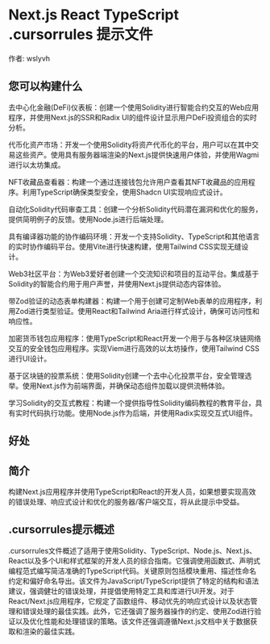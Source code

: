 # Next.js React TypeScript .cursorrules 提示文件

作者: wslyvh

## 您可以构建什么
去中心化金融(DeFi)仪表板：创建一个使用Solidity进行智能合约交互的Web应用程序，并使用Next.js的SSR和Radix UI的组件设计显示用户DeFi投资组合的实时分析。

代币化资产市场：开发一个使用Solidity将资产代币化的平台，用户可以在其中交易这些资产。使用具有服务器端渲染的Next.js提供快速用户体验，并使用Wagmi进行以太坊集成。

NFT收藏品查看器：构建一个通过连接钱包允许用户查看其NFT收藏品的应用程序。利用TypeScript确保类型安全，使用Shadcn UI实现响应式设计。

自动化Solidity代码审查工具：创建一个分析Solidity代码潜在漏洞和优化的服务，提供简明例子的反馈。使用Node.js进行后端处理。

具有编译器功能的协作编码环境：开发一个支持Solidity、TypeScript和其他语言的实时协作编码平台。使用Vite进行快速构建，使用Tailwind CSS实现无缝设计。

Web3社区平台：为Web3爱好者创建一个交流知识和项目的互动平台。集成基于Solidity的智能合约用于用户声誉，并使用Next.js提供动态内容体验。

带Zod验证的动态表单构建器：构建一个用于创建可定制Web表单的应用程序，利用Zod进行类型验证。使用React和Tailwind Aria进行样式设计，确保可访问性和响应性。

加密货币钱包应用程序：使用TypeScript和React开发一个用于与各种区块链网络交互的安全钱包应用程序。实现Viem进行高效的以太坊操作，使用Tailwind CSS进行UI设计。

基于区块链的投票系统：使用Solidity创建一个去中心化投票平台，安全管理选举。使用Next.js作为前端界面，并确保动态组件加载以提供流畅体验。

学习Solidity的交互式教程：构建一个提供指导性Solidity编码教程的教育平台，具有实时代码执行功能。使用Node.js作为后端，并使用Radix实现交互式UI组件。

## 好处


## 简介
构建Next.js应用程序并使用TypeScript和React的开发人员，如果想要实现高效的错误处理、响应式设计和优化的服务器/客户端交互，将从此提示中受益。

## .cursorrules提示概述
.cursorrules文件概述了适用于使用Solidity、TypeScript、Node.js、Next.js、React以及多个UI和样式框架的开发人员的综合指南。它强调使用函数式、声明式编程范式编写简洁准确的TypeScript代码。关键原则包括模块重用、描述性命名约定和偏好命名导出。该文件为JavaScript/TypeScript提供了特定的结构和语法建议，强调健壮的错误处理，并提倡使用特定工具和库进行UI开发。对于React/Next.js应用程序，它规定了函数组件、移动优先的响应式设计以及状态管理和错误处理的最佳实践。此外，它还强调了服务器操作的约定、使用Zod进行验证以及优化性能和处理错误的策略。该文件还强调遵循Next.js文档中关于数据获取和渲染的最佳实践。